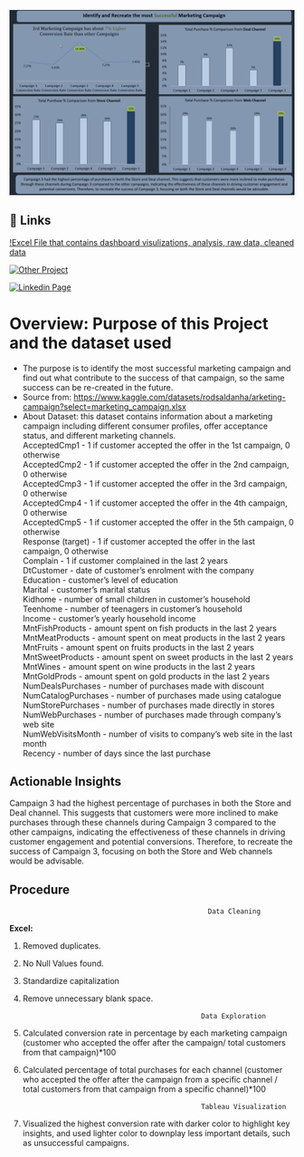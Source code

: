![Screenshot_1](https://github.com/HaomingChen1998/Portfolio-Project/blob/main/Excel_marketing_conversion_channel_analysis/Dashboard%20Preview.png)

## 🔗 Links
  [!Excel File that contains dashboard visulizations, analysis, raw data, cleaned data](https://github.com/HaomingChen1998/Portfolio-Project/blob/main/Excel_marketing_conversion_channel_analysis/marketing_conversion_channel_analysis_dashboard.xlsx)

  [![Other Project](https://github.com/HaomingChen1998/Portfolio-Project)](https://github.com/HaomingChen1998/Portfolio-Project/)
  
  [![Linkedin Page](https://www.linkedin.com/in/haomingchen1998/)](https://www.linkedin.com/in/haomingchen1998/)


# Overview: Purpose of this Project and the dataset used
- The purpose is to identify the most successful marketing campaign and find out what contribute to the success of that campaign, so the same success can be re-created in the future.
- Source from: https://www.kaggle.com/datasets/rodsaldanha/arketing-campaign?select=marketing_campaign.xlsx
- About Dataset: this dataset contains information about a marketing campaign including different consumer profiles, offer acceptance status, and different marketing channels.<br />
AcceptedCmp1 - 1 if customer accepted the offer in the 1st campaign, 0 otherwise<br />
AcceptedCmp2 - 1 if customer accepted the offer in the 2nd campaign, 0 otherwise<br />
AcceptedCmp3 - 1 if customer accepted the offer in the 3rd campaign, 0 otherwise<br />
AcceptedCmp4 - 1 if customer accepted the offer in the 4th campaign, 0 otherwise<br />
AcceptedCmp5 - 1 if customer accepted the offer in the 5th campaign, 0 otherwise<br />
Response (target) - 1 if customer accepted the offer in the last campaign, 0 otherwise<br />
Complain - 1 if customer complained in the last 2 years<br />
DtCustomer - date of customer’s enrolment with the company<br />
Education - customer’s level of education<br />
Marital - customer’s marital status<br />
Kidhome - number of small children in customer’s household<br />
Teenhome - number of teenagers in customer’s household<br />
Income - customer’s yearly household income<br />
MntFishProducts - amount spent on fish products in the last 2 years<br />
MntMeatProducts - amount spent on meat products in the last 2 years<br />
MntFruits - amount spent on fruits products in the last 2 years<br />
MntSweetProducts - amount spent on sweet products in the last 2 years<br />
MntWines - amount spent on wine products in the last 2 years<br />
MntGoldProds - amount spent on gold products in the last 2 years<br />
NumDealsPurchases - number of purchases made with discount<br />
NumCatalogPurchases - number of purchases made using catalogue<br />
NumStorePurchases - number of purchases made directly in stores<br />
NumWebPurchases - number of purchases made through company’s web site<br />
NumWebVisitsMonth - number of visits to company’s web site in the last month<br />
Recency - number of days since the last purchase<br />



## Actionable Insights


Campaign 3 had the highest percentage of purchases in both the Store and Deal channel. This suggests that customers were more inclined to make purchases through these channels during Campaign 3 compared to the other campaigns, indicating the effectiveness of these channels in driving customer engagement and potential conversions. Therefore, to recreate the success of Campaign 3, focusing on both the Store and Web channels would be advisable.



## Procedure

                                                     Data Cleaning  
  **Excel:** 
1.	Removed duplicates.
2.	No Null Values found.
3.	Standardize capitalization
4.	Remove unnecessary blank space.<br />
      



                                                    Data Exploration
1. Calculated conversion rate in percentage by each marketing campaign (customer who accepted the offer after the campaign/ total customers from that campaign)*100
2. Calculated percentage of total purchases for each channel (customer who accepted the offer after the campaign from a specific channel / total customers from that campaign from a specific channel)*100
  
    
                                                   Tableau Visualization 
1. Visualized the highest conversion rate with darker color to highlight key insights, and used lighter color to downplay less important details, such as unsuccessful campaigns.


